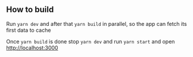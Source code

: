 ## How to build

Run `yarn dev` and after that `yarn build` in parallel,
so the app can fetch its first data to cache

Once `yarn build` is done stop `yarn dev` and run `yarn start` and open [http://localhost:3000](http://localhost:3000)

